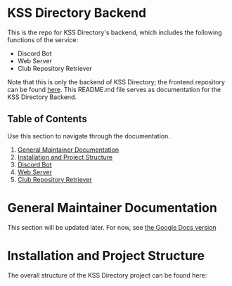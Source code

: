 # KSS Directory Backend
This is the repo for KSS Directory's backend, which includes the following functions of the service:
- Discord Bot
- Web Server
- Club Repository Retriever

Note that this is only the backend of KSS Directory; the frontend repository can be found [here](https://github.com/HynixCJR/KSS-Directory-Website).
This README.md file serves as documentation for the KSS Directory Backend.

## Table of Contents
Use this section to navigate through the documentation.

1. [General Maintainer Documentation](#general-maintainer-documentation)
3. [Installation and Project Structure](#installation-and-project-structure)
4. [Discord Bot](#discord-bot)
5. [Web Server](#web-server)
6. [Club Repository Retriever](#club-repository-retriever)

# General Maintainer Documentation
This section will be updated later. For now, see [the Google Docs version](https://docs.google.com/document/d/1ngnna95KSxb0117wMao7gFBE8yUne6eFYDhBZlVmU-s/edit)

# Installation and Project Structure
The overall structure of the KSS Directory project can be found here: 
